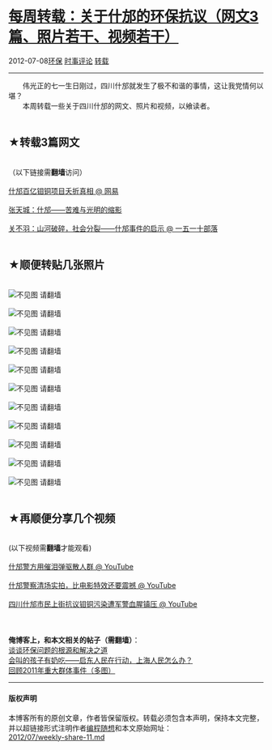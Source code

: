 <!DOCTYPE html>
<html xmlns="http://www.w3.org/1999/xhtml" xml:lang="zh-CN">
<head>
<meta http-equiv="Content-Type" content="text/html; charset=utf-8" />
<meta name="generator" content="Python script by program.think@gmail.com" />
<meta name="provider" content="program-think.blogspot.com" />
<link type="text/css" rel="stylesheet" href="../../css/program-think.css" />
<title>每周转载：关于什邡的环保抗议（网文3篇、照片若干、视频若干） - 编程随想的博客</title>
</head>
<body>
<div id="main" style="width:100%;">
<h1><a href="../../index.md" title="回到首页">每周转载：关于什邡的环保抗议（网文3篇、照片若干、视频若干）</a></h1>
<div class="post-info"><span class="date-header">2012-07-08</span><a href="../../tags/E78EAFE4BF9D.md" class="tag">环保</a> <a href="../../tags/E697B6E4BA8BE8AF84E8AEBA.md" class="tag">时事评论</a> <a href="../../tags/E8BDACE8BDBD.md" class="tag">转载</a> </div>
<hr>
<div class="post">
&#12288;&#12288;伟光正的七一生日刚过，四川什邡就发生了极不和谐的事情，这让我党情何以堪？<br />&#12288;&#12288;本周转载一些关于四川什邡的网文、照片和视频，以飨读者。<a name='more'></a><!--program-think--><br /><br /><h2>★转载3篇网文</h2><br />（以下链接需<b>翻墙</b>访问）<br /><br /><a href="https://plus.google.com/u/0/113559088971921339544/posts/MRHcpwEVuhf" target="_blank" rel="nofollow">什邡百亿钼铜项目夭折真相 @ 网易</a><br /><br /><a href="https://plus.google.com/u/0/113559088971921339544/posts/Ym5bZvmnEcC" target="_blank" rel="nofollow">张天城：什邡——苦难与光明的缩影</a><br /><br /><a href="https://plus.google.com/u/0/113559088971921339544/posts/XWkqkBfTj4D" target="_blank" rel="nofollow">关不羽：山河破碎，社会分裂——什邡事件的启示 @ 一五一十部落</a><br /><br /><h2>★顺便转贴几张照片</h2><br /><img src="../../images/2012/07/mVh5y2uNADkxIqVJ5smYirP7kqDK0x7nrOUxB44o1mTNExY-cBdMvcIyTkw1qNqxeqzP9zJltFB65_EcRUSf4D7UAsqufCGLY9pGHKzuKk2dLacQIA" alt="不见图 请翻墙"><br /><br /><img src="../../images/2012/07/rocDXwoP96OXFEEoI9MKZCkVmxMSY0nMRsZRBuqCKfCI7eo9YJLgctsvaNZ0nYOW85lhOs87eITa4CwawB_ZG-R5W6e6WotIgKrfkKfgGNaWIPdATg" alt="不见图 请翻墙"><br /><br /><img src="../../images/2012/07/hteVIoxN0WBPYa0ogaLkZH6SMHEIz-q4fcQI5Hm9e_uxgI9BdX0ayFMLUVjTIqIGSGAcTczo7sew3-QJXTnpGhVfuAe1E33HGkJi8HZNbZrJxWrMjA" alt="不见图 请翻墙"><br /><br /><img src="../../images/2012/07/K0_FNS0HOFZWhxkTrZkJ2c04HBWL4X-c7oLkaAD_hazptSma4xWODRrOcComBGYvYzBR_jv-JxQZeMpBCphznh8ymCL-L3Ae7Jy_LF8_THsyqHPM8w" alt="不见图 请翻墙"><br /><br /><img src="../../images/2012/07/Gc5lfgnM6o9ahyAfOVRF0CoZcivnmtGpR2AD4FFml02SrCXYc-Cu-YTtJpSTwZW7zEV5OK6x7Wwu7lLKu8HLjtwXRXjSOix7m0EeM2d2tzpwHBvT8w" alt="不见图 请翻墙"><br /><br /><img src="../../images/2012/07/jQNmvbvJD0BpondiayMn61QcVupQbts-BsoPXk0ubvwfC_b0yjs3iBBBUTZ--jdCp-neBJ8hrAUzTVhe-ASvPq47-QS8ka8fZwHu_MjWeHcf8VKQ0g" alt="不见图 请翻墙"><br /><br /><img src="../../images/2012/07/kZIB8yS5mHkj-xQgMJK1NLmSD5cSJbNYz-A1nUury8UqCjH1iivGv_FMqI1oqj1C5ovwQWorYpzjq9SQn1jwjhMbMy8YGPDXuiQQ3Y-hJ7EDeetvSQ" alt="不见图 请翻墙"><br /><br /><img src="../../images/2012/07/Y-zQ0byRasJDI_YAuSdLrjC7lLFTlUn6intXESqdUkFj-MFD6UAnQYx1T7kejF-A1r5GQMeoY5XD4nOcFeiXDCFkr_82-egcmITBxIvwyx-sdmX7ZA" alt="不见图 请翻墙"><br /><br /><img src="../../images/2012/07/YdbEvV4DvqWHgOgm8vbzXWziw0ob9GCRWwzNPjwPdrr67c4hhHxnh4A0_PpJZFujyBAK02-T1W60lw1DO6yBlVJbqawnO4c_E6PSZ_bVYGkAnYnhtw" alt="不见图 请翻墙"><br /><br /><img src="../../images/2012/07/PUVSy-yoTa558HXg-haocCYOzZ5RoOzNcwf6ieQm_dmGBrdCO9jzxp7nRBsV7rjjwMu0jE7svTa_hTbrZSaqhugKrc4VmxRN4lRse8ktMh6Xz2nP7A" alt="不见图 请翻墙"><br /><br /><img src="../../images/2012/07/lugQRwRvcMOoeK7GHVA4oVJDKUy8bP-aCZF73DEczwW9xry6xqsOjFa6PjqUfuYZjXRTN093rlKxmSQ_UgPaxhiJEQlZNNzQwCQO2wRxooWv6Z72JQ" alt="不见图 请翻墙"><br /><br /><h2>★再顺便分享几个视频</h2><br />(以下视频需<b>翻墙</b>才能观看)<br /><br /><a href="http://www.youtube.com/watch?v=fXMq3j3F6Vo" target="_blank" rel="nofollow">什邡警方用催泪弹驱散人群 @ YouTube</a><br /><br /><a href="http://www.youtube.com/watch?v=kGz3pkZIHr0" target="_blank" rel="nofollow">什邡警察清场实拍，比电影特效还要震撼 @ YouTube</a><br /><br /><a href="http://www.youtube.com/watch?v=CvGnv38S6F0" target="_blank" rel="nofollow">四川什邡市民上街抗议钼铜污染遭军警血腥镇压 @ YouTube</a><br /><br /><br /><br /><b>俺博客上，和本文相关的帖子（需翻墙）</b>：<br /><a href="../../2012/08/environment-pollution-in-china.md">谈谈环保问题的根源和解决之道</a><br /><a href="../../2012/07/qidong-and-shanghai.md">会叫的孩子有奶吃——启东人民在行动，上海人民怎么办？</a><br /><a href="../../2012/01/2011-mass-incidents.md">回顾2011年重大群体事件（多图）</a><div class="blogger-post-footer">
</div>
<hr>
<div class="copyright">
<h4>版权声明</h4>
本博客所有的原创文章，作者皆保留版权。转载必须包含本声明，保持本文完整，并以超链接形式注明作者<a href="mailto:program.think@gmail.com">编程随想</a>和本文原始网址：<br>
<a href="2012/07/weekly-share-11.md">2012/07/weekly-share-11.md</a>
</div>
</div>
</body>
</html>
